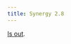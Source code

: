 ```yaml
---
title: Synergy 2.8
---
```


[Is out](http://www.wincent.com/a/news/archives/2006/04/synergy_28_avai.php).
